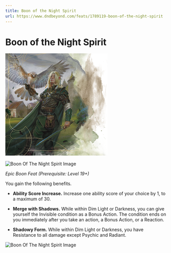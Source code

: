 ```yaml
---
title: Boon of the Night Spirit
url: https://www.dndbeyond.com/feats/1789119-boon-of-the-night-spirit
---
```


# Boon of the Night Spirit

![Boon of the Night Spirit](boon-of-the-night-spirit.png)

![Boon Of The Night Spirit Image](https://www.dndbeyond.com/attachments/0/61/feats.png)

*Epic Boon Feat (Prerequisite: Level 19+)*

You gain the following benefits.

* **Ability Score Increase.** Increase one ability score of your choice by 1, to a maximum of 30.

* **Merge with Shadows.** While within Dim Light or Darkness, you can give yourself the Invisible condition as a Bonus Action. The condition ends on you immediately after you take an action, a Bonus Action, or a Reaction.

* **Shadowy Form.** While within Dim Light or Darkness, you have Resistance to all damage except Psychic and Radiant.

![Boon Of The Night Spirit Image](https://www.dndbeyond.com/attachments/0/61/feats.png)